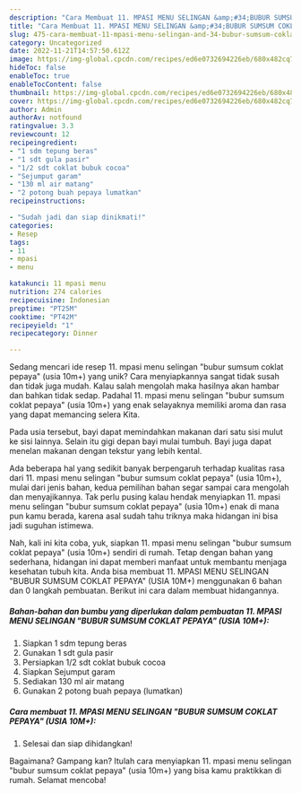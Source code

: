 ```yaml
---
description: "Cara Membuat 11. MPASI MENU SELINGAN &amp;#34;BUBUR SUMSUM COKLAT PEPAYA&amp;#34; (USIA 10M+) yang Enak"
title: "Cara Membuat 11. MPASI MENU SELINGAN &amp;#34;BUBUR SUMSUM COKLAT PEPAYA&amp;#34; (USIA 10M+) yang Enak"
slug: 475-cara-membuat-11-mpasi-menu-selingan-and-34-bubur-sumsum-coklat-pepaya-and-34-usia-10m-yang-enak
category: Uncategorized
date: 2022-11-21T14:57:50.612Z
image: https://img-global.cpcdn.com/recipes/ed6e0732694226eb/680x482cq70/11-mpasi-menu-selingan-bubur-sumsum-coklat-pepaya-usia-10m-foto-resep-utama.jpg
hideToc: false
enableToc: true
enableTocContent: false
thumbnail: https://img-global.cpcdn.com/recipes/ed6e0732694226eb/680x482cq70/11-mpasi-menu-selingan-bubur-sumsum-coklat-pepaya-usia-10m-foto-resep-utama.jpg
cover: https://img-global.cpcdn.com/recipes/ed6e0732694226eb/680x482cq70/11-mpasi-menu-selingan-bubur-sumsum-coklat-pepaya-usia-10m-foto-resep-utama.jpg
author: Admin
authorAv: notfound
ratingvalue: 3.3
reviewcount: 12
recipeingredient:
- "1 sdm tepung beras"
- "1 sdt gula pasir"
- "1/2 sdt coklat bubuk cocoa"
- "Sejumput garam"
- "130 ml air matang"
- "2 potong buah pepaya lumatkan"
recipeinstructions:

- "Sudah jadi dan siap dinikmati!"
categories:
- Resep
tags:
- 11
- mpasi
- menu

katakunci: 11 mpasi menu 
nutrition: 274 calories
recipecuisine: Indonesian
preptime: "PT25M"
cooktime: "PT42M"
recipeyield: "1"
recipecategory: Dinner

---
```





Sedang mencari ide resep 11. mpasi menu selingan &#34;bubur sumsum coklat pepaya&#34; (usia 10m+) yang unik? Cara menyiapkannya sangat tidak susah dan tidak juga mudah. Kalau salah mengolah maka hasilnya akan hambar dan bahkan tidak sedap. Padahal 11. mpasi menu selingan &#34;bubur sumsum coklat pepaya&#34; (usia 10m+) yang enak selayaknya memiliki aroma dan rasa yang dapat memancing selera Kita.





Pada usia tersebut, bayi dapat memindahkan makanan dari satu sisi mulut ke sisi lainnya. Selain itu gigi depan bayi mulai tumbuh. Bayi juga dapat menelan makanan dengan tekstur yang lebih kental.

Ada beberapa hal yang sedikit banyak berpengaruh terhadap kualitas rasa dari 11. mpasi menu selingan &#34;bubur sumsum coklat pepaya&#34; (usia 10m+), mulai dari jenis bahan, kedua pemilihan bahan segar sampai cara mengolah dan menyajikannya. Tak perlu pusing kalau hendak menyiapkan 11. mpasi menu selingan &#34;bubur sumsum coklat pepaya&#34; (usia 10m+) enak di mana pun kamu berada, karena asal sudah tahu triknya maka hidangan ini bisa jadi suguhan istimewa.






Nah, kali ini kita coba, yuk, siapkan 11. mpasi menu selingan &#34;bubur sumsum coklat pepaya&#34; (usia 10m+) sendiri di rumah. Tetap dengan bahan yang sederhana, hidangan ini dapat memberi manfaat untuk membantu menjaga kesehatan tubuh kita. Anda bisa membuat 11. MPASI MENU SELINGAN &#34;BUBUR SUMSUM COKLAT PEPAYA&#34; (USIA 10M+) menggunakan 6 bahan dan 0 langkah pembuatan. Berikut ini cara dalam membuat hidangannya.

<!--inarticleads1-->

##### Bahan-bahan dan bumbu yang diperlukan dalam pembuatan 11. MPASI MENU SELINGAN &#34;BUBUR SUMSUM COKLAT PEPAYA&#34; (USIA 10M+):

1. Siapkan 1 sdm tepung beras
1. Gunakan 1 sdt gula pasir
1. Persiapkan 1/2 sdt coklat bubuk cocoa
1. Siapkan Sejumput garam
1. Sediakan 130 ml air matang
1. Gunakan 2 potong buah pepaya (lumatkan)




<!--inarticleads2-->

##### Cara membuat 11. MPASI MENU SELINGAN &#34;BUBUR SUMSUM COKLAT PEPAYA&#34; (USIA 10M+):


1. Selesai dan siap dihidangkan!



Bagaimana? Gampang kan? Itulah cara menyiapkan 11. mpasi menu selingan &#34;bubur sumsum coklat pepaya&#34; (usia 10m+) yang bisa kamu praktikkan di rumah. Selamat mencoba!
